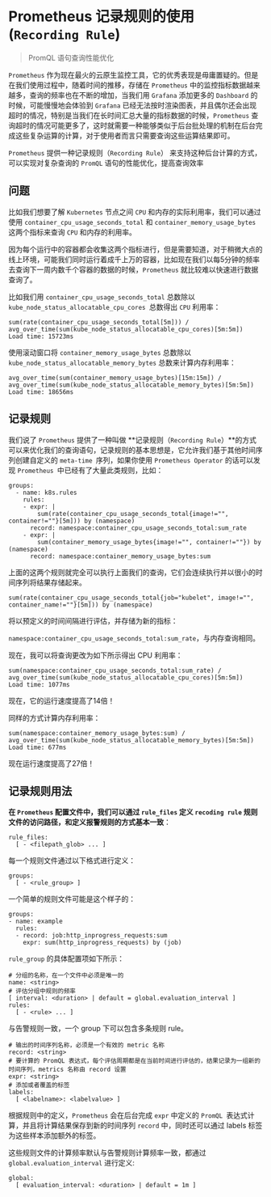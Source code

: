 # Prometheus 记录规则的使用(`Recording Rule`)

> PromQL 语句查询性能优化

`Prometheus` 作为现在最火的云原生监控工具，它的优秀表现是毋庸置疑的。但是在我们使用过程中，随着时间的推移，存储在 `Prometheus` 中的监控指标数据越来越多，查询的频率也在不断的增加，当我们用 `Grafana` 添加更多的 `Dashboard` 的时候，可能慢慢地会体验到 `Grafana` 已经无法按时渲染图表，并且偶尔还会出现超时的情况，特别是当我们在长时间汇总大量的指标数据的时候，`Prometheus` 查询超时的情况可能更多了，这时就需要一种能够类似于后台批处理的机制在后台完成这些复杂运算的计算，对于使用者而言只需要查询这些运算结果即可。


`Prometheus`  提供一种记录规则（`Recording Rule`） 来支持这种后台计算的方式，可以实现对复杂查询的 `PromQL` 语句的性能优化，提高查询效率

## 问题

比如我们想要了解 `Kubernetes` 节点之间 `CPU` 和内存的实际利用率，我们可以通过使用 `container_cpu_usage_seconds_total` 和  `container_memory_usage_bytes` 这两个指标来查询 `CPU`  和内存的利用率。

因为每个运行中的容器都会收集这两个指标进行，但是需要知道，对于稍微大点的线上环境，可能我们同时运行着成千上万的容器，比如现在我们以每5分钟的频率去查询下一周内数千个容器的数据的时候，`Prometheus` 就比较难以快速进行数据查询了。

比如我们用 `container_cpu_usage_seconds_total` 总数除以 `kube_node_status_allocatable_cpu_cores `总数得出 `CPU` 利用率：

```
sum(rate(container_cpu_usage_seconds_total[5m])) / avg_over_time(sum(kube_node_status_allocatable_cpu_cores)[5m:5m])
Load time: 15723ms
```

使用滚动窗口将 `container_memory_usage_bytes` 总数除以 `kube_node_status_allocatable_memory_bytes` 总数来计算内存利用率：

```
avg_over_time(sum(container_memory_usage_bytes)[15m:15m]) / avg_over_time(sum(kube_node_status_allocatable_memory_bytes)[5m:5m])
Load time: 18656ms
```

## 记录规则


我们说了 `Prometheus` 提供了一种叫做 **记录规则（`Recording Rule`）**的方式可以来优化我们的查询语句，记录规则的基本思想是，它允许我们基于其他时间序列创建自定义的 `meta-time `序列，如果你使用 `Prometheus Operator` 的话可以发现 `Prometheus `中已经有了大量此类规则，比如：

```
groups:
  - name: k8s.rules
    rules:
    - expr: |
        sum(rate(container_cpu_usage_seconds_total{image!="", container!=""}[5m])) by (namespace)
      record: namespace:container_cpu_usage_seconds_total:sum_rate
    - expr: |
        sum(container_memory_usage_bytes{image!="", container!=""}) by (namespace)
      record: namespace:container_memory_usage_bytes:sum
```

上面的这两个规则就完全可以执行上面我们的查询，它们会连续执行并以很小的时间序列将结果存储起来。

`sum(rate(container_cpu_usage_seconds_total{job="kubelet", image!="", container_name!=""}[5m])) by (namespace)` 

将以预定义的时间间隔进行评估，并存储为新的指标：

`namespace:container_cpu_usage_seconds_total:sum_rate`，与内存查询相同。

现在，我可以将查询更改为如下所示得出 CPU 利用率：

```
sum(namespace:container_cpu_usage_seconds_total:sum_rate) / avg_over_time(sum(kube_node_status_allocatable_cpu_cores)[5m:5m])
Load time: 1077ms
```

现在，它的运行速度提高了14倍！

同样的方式计算内存利用率：

```
sum(namespace:container_memory_usage_bytes:sum) / avg_over_time(sum(kube_node_status_allocatable_memory_bytes)[5m:5m])
Load time: 677ms
```

现在运行速度提高了27倍！

## 记录规则用法

**在 `Prometheus` 配置文件中，我们可以通过 `rule_files` 定义 `recoding rule` 规则文件的访问路径，和定义报警规则的方式基本一致**：

```
rule_files:
  [ - <filepath_glob> ... ]
```

每一个规则文件通过以下格式进行定义：

```
groups:
  [ - <rule_group> ]
```

一个简单的规则文件可能是这个样子的：

```
groups:
- name: example
  rules:
  - record: job:http_inprogress_requests:sum
    expr: sum(http_inprogress_requests) by (job)
```

`rule_group` 的具体配置项如下所示：

```
# 分组的名称，在一个文件中必须是唯一的
name: <string>
# 评估分组中规则的频率
[ interval: <duration> | default = global.evaluation_interval ]
rules:
  [ - <rule> ... ]
```

与告警规则一致，一个 group 下可以包含多条规则 rule。

```
# 输出的时间序列名称，必须是一个有效的 metric 名称
record: <string>
# 要计算的 PromQL 表达式，每个评估周期都是在当前时间进行评估的，结果记录为一组新的时间序列，metrics 名称由 record 设置
expr: <string>
# 添加或者覆盖的标签
labels:
  [ <labelname>: <labelvalue> ]
```

根据规则中的定义，`Prometheus` 会在后台完成 `expr` 中定义的 `PromQL `表达式计算，并且将计算结果保存到新的时间序列 `record` 中，同时还可以通过 labels 标签为这些样本添加额外的标签。


这些规则文件的计算频率默认与告警规则计算频率一致，都通过 `global.evaluation_interval` 进行定义:

```
global:
  [ evaluation_interval: <duration> | default = 1m ]
```